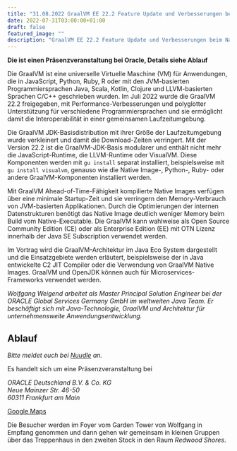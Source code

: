 ```yaml
---
title: "31.08.2022 GraalVM EE 22.2 Feature Update und Verbesserungen beim Native Image"
date: 2022-07-31T03:00:00+01:00
draft: false
featured_image: ""
description: "GraalVM EE 22.2 Feature Update und Verbesserungen beim Native Image"
---
```


**Die ist einen Präsenzveranstaltung bei Oracle, Details siehe Ablauf**

Die GraalVM ist eine universelle Virtuelle Maschine (VM) für Anwendungen, die in JavaScript, Python, Ruby, R oder mit den JVM-basierten Programmiersprachen Java, Scala, Kotlin, Clojure und LLVM-basierten Sprachen C/C++ geschrieben wurden. Im Juli 2022 wurde die GraalVM 22.2 freigegeben, mit Performance-Verbesserungen und polyglotter Unterstützung für verschiedene Programmiersprachen und sie ermöglicht damit die Interoperabilität in einer gemeinsamen Laufzeitumgebung. 

Die GraalVM JDK-Basisdistribution mit ihrer Größe der Laufzeitumgebung wurde verkleinert und damit die Download-Zeiten verringert. Mit der Version 22.2 ist die GraalVM-JDK-Basis modularer und enthält nicht mehr die JavaScript-Runtime, die LLVM-Runtime oder VisualVM. Diese Komponenten werden mit `gu install` separat installiert, beispielsweise mit `gu install visualvm`, genauso wie die Native Image-, Python-, Ruby- oder andere GraalVM-Komponenten installiert werden. 

Mit GraalVM Ahead-of-Time-Fähigkeit kompilierte Native Images verfügen über eine minimale Startup-Zeit und sie verringern den Memory-Verbrauch von JVM-basierten Applikationen. Durch die Optimierungen der internen Datenstrukturen benötigt das Native Image deutlich weniger Memory beim Build vom Native-Executable. Die GraalVM kann wahlweise als Open Source Community Edition (CE) oder als Enterprise Edition (EE) mit OTN Lizenz innerhalb der Java SE Subscription verwendet werden. 

Im Vortrag wird die GraalVM-Architektur im Java Eco System dargestellt und die Einsatzgebiete werden erläutert, beispielsweise der in Java entwickelte C2 JIT Compiler oder die Verwendung von GraalVM Native Images. GraalVM und OpenJDK können auch für Microservices-Frameworks verwendet werden.

_Wolfgang Weigend arbeitet als Master Principal Solution Engineer bei der ORACLE Global Services Germany GmbH im weltweiten Java Team. Er beschäftigt sich mit Java-Technologie, GraalVM und Architektur für unternehmensweite Anwendungsentwicklung._

## Ablauf 

_Bitte meldet euch bei [Nuudle](https://nuudel.digitalcourage.de/BbdVRCKZXuCy2AaD) an._

Es handelt sich um eine Präsenzveranstaltung bei

_ORACLE Deutschland B.V. & Co. KG  
Neue Mainzer Str. 46-50  
60311 Frankfurt am Main_

[Google Maps](https://goo.gl/maps/1BjunjfTts6seo1e6)

Die Besucher werden im Foyer vom Garden Tower von Wolfgang in Empfang genommen und dann gehen wir gemeinsam in kleinen Gruppen über das Treppenhaus in den zweiten Stock in den Raum _Redwood Shores_.